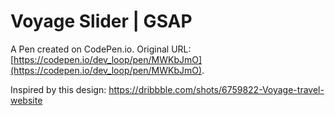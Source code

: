 # Voyage Slider | GSAP

A Pen created on CodePen.io. Original URL: [https://codepen.io/dev_loop/pen/MWKbJmO](https://codepen.io/dev_loop/pen/MWKbJmO).

Inspired by this design: https://dribbble.com/shots/6759822-Voyage-travel-website
